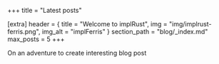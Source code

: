 +++
title = "Latest posts"

[extra]
header = { title = "Welcome to implRust", img = "img/implrust-ferris.png", img_alt = "implFerris" }
section_path = "blog/_index.md"
max_posts = 5
+++

On an adventure to create interesting blog post
